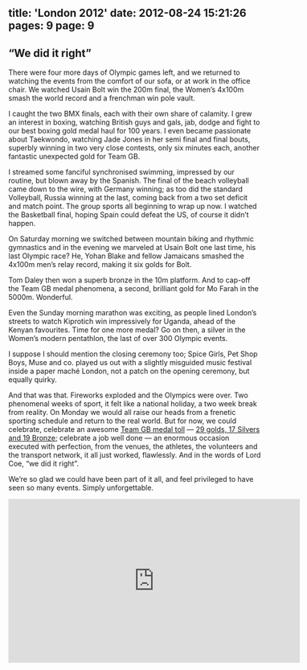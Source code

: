 title: 'London 2012'
date: 2012-08-24 15:21:26
pages: 9
page: 9
---

## “We did it right”

There were four more days of Olympic games left, and we returned to watching the events from the comfort of our sofa, or at work in the office chair. We watched Usain Bolt win the 200m final, the Women’s 4x100m smash the world record and a frenchman win pole vault.

I caught the two BMX finals, each with their own share of calamity. I grew an interest in boxing, watching British guys and gals, jab, dodge and fight to our best boxing gold medal haul for 100 years. I even became passionate about Taekwondo, watching Jade Jones in her semi final and final bouts, superbly winning in two very close contests, only six minutes each, another fantastic unexpected gold for Team GB.

I streamed some fanciful synchronised swimming, impressed by our routine, but blown away by the Spanish. The final of the beach volleyball came down to the wire, with Germany winning; as too did the standard Volleyball, Russia winning at the last, coming back from a two set deficit and match point. The group sports all beginning to wrap up now. I watched the Basketball final, hoping Spain could defeat the US, of course it didn’t happen.

On Saturday morning we switched between mountain biking and rhythmic gymnastics and in the evening we marveled at Usain Bolt one last time, his last Olympic race? He, Yohan Blake and fellow Jamaicans smashed the 4x100m men’s relay record, making it six golds for Bolt.

Tom Daley then won a superb bronze in the 10m platform. And to cap-off the Team GB medal phenomena, a second, brilliant gold for Mo Farah in the 5000m. Wonderful.

Even the Sunday morning marathon was exciting, as people lined London’s streets to watch Kiprotich win impressively for Uganda, ahead of the Kenyan favourites. Time for one more medal? Go on then, a silver in the Women’s modern pentathlon, the last of over 300 Olympic events.

I suppose I should mention the closing ceremony too; Spice Girls, Pet Shop Boys, Muse and co. played us out with a slightly misguided music festival inside a paper maché London, not a patch on the opening ceremony, but equally quirky.

And that was that. Fireworks exploded and the Olympics were over. Two phenomenal weeks of sport, it felt like a national holiday, a two week break from reality. On Monday we would all raise our heads from a frenetic sporting schedule and return to the real world. But for now, we could celebrate, celebrate an awesome [Team GB medal toll](http://www.bbc.co.uk/sport/olympics/2012/medals/countries/great-britain) — [29 golds, 17 Silvers and 19 Bronze](http://www.bbc.co.uk/sport/0/olympics/19164612); celebrate a job well done — an enormous occasion executed with perfection, from the venues, the athletes, the volunteers and the transport network, it all just worked, flawlessly. And in the words of Lord Coe, “we did it right”.

We’re so glad we could have been part of it all, and feel privileged to have seen so many events. Simply unforgettable.

<iframe width="580" height="326" src="http://www.youtube.com/embed/TbsXUJITa40" frameborder="0" allowfullscreen></iframe>
